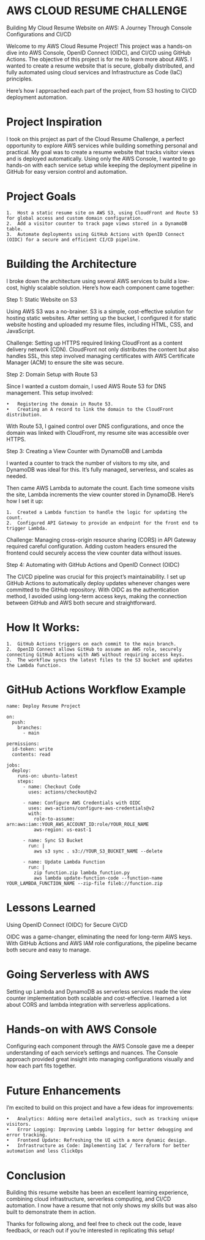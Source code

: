 # AWS CLOUD RESUME CHALLENGE
Building My Cloud Resume Website on AWS: A Journey Through Console Configurations and CI/CD

Welcome to my AWS Cloud Resume Project! This project was a hands-on dive into AWS Console, OpenID Connect (OIDC), and CI/CD using GitHub Actions. The objective of this project is for me to learn more about AWS. I wanted to create a resume website that is secure, globally distributed, and fully automated using cloud services and Infrastructure as Code (IaC) principles.

Here’s how I approached each part of the project, from S3 hosting to CI/CD deployment automation.

# Project Inspiration

I took on this project as part of the Cloud Resume Challenge, a perfect opportunity to explore AWS services while building something personal and practical. My goal was to create a resume website that tracks visitor views and is deployed automatically. Using only the AWS Console, I wanted to go hands-on with each service setup while keeping the deployment pipeline in GitHub for easy version control and automation.

# Project Goals

	1.	Host a static resume site on AWS S3, using CloudFront and Route 53 for global access and custom domain configuration.
	2.	Add a visitor counter to track page views stored in a DynamoDB table.
	3.	Automate deployments using GitHub Actions with OpenID Connect (OIDC) for a secure and efficient CI/CD pipeline.

# Building the Architecture

I broke down the architecture using several AWS services to build a low-cost, highly scalable solution. Here’s how each component came together:

Step 1: Static Website on S3

Using AWS S3 was a no-brainer. S3 is a simple, cost-effective solution for hosting static websites. After setting up the bucket, I configured it for static website hosting and uploaded my resume files, including HTML, CSS, and JavaScript.

Challenge: Setting up HTTPS required linking CloudFront as a content delivery network (CDN). CloudFront not only distributes the content but also handles SSL, this step involved managing certificates with AWS Certificate Manager (ACM) to ensure the site was secure.

Step 2: Domain Setup with Route 53

Since I wanted a custom domain, I used AWS Route 53 for DNS management. This setup involved:

	•	Registering the domain in Route 53.
	•	Creating an A record to link the domain to the CloudFront distribution.

With Route 53, I gained control over DNS configurations, and once the domain was linked with CloudFront, my resume site was accessible over HTTPS.

Step 3: Creating a View Counter with DynamoDB and Lambda

I wanted a counter to track the number of visitors to my site, and DynamoDB was ideal for this. It’s fully managed, serverless, and scales as needed.

Then came AWS Lambda to automate the count. Each time someone visits the site, Lambda increments the view counter stored in DynamoDB. Here’s how I set it up:

	1.	Created a Lambda function to handle the logic for updating the count.
	2.	Configured API Gateway to provide an endpoint for the front end to trigger Lambda.

Challenge: Managing cross-origin resource sharing (CORS) in API Gateway required careful configuration. Adding custom headers ensured the frontend could securely access the view counter data without issues.

Step 4: Automating with GitHub Actions and OpenID Connect (OIDC)

The CI/CD pipeline was crucial for this project’s maintainability. I set up GitHub Actions to automatically deploy updates whenever changes were committed to the GitHub repository. With OIDC as the authentication method, I avoided using long-term access keys, making the connection between GitHub and AWS both secure and straightforward.

# How It Works:

	1.	GitHub Actions triggers on each commit to the main branch.
	2.	OpenID Connect allows GitHub to assume an AWS role, securely connecting GitHub Actions with AWS without requiring access keys.
	3.	The workflow syncs the latest files to the S3 bucket and updates the Lambda function.

# GitHub Actions Workflow Example
```
name: Deploy Resume Project

on:
  push:
    branches:
      - main

permissions:
  id-token: write
  contents: read

jobs:
  deploy:
    runs-on: ubuntu-latest
    steps:
      - name: Checkout Code
        uses: actions/checkout@v2

      - name: Configure AWS Credentials with OIDC
        uses: aws-actions/configure-aws-credentials@v2
        with:
          role-to-assume: arn:aws:iam::YOUR_AWS_ACCOUNT_ID:role/YOUR_ROLE_NAME
          aws-region: us-east-1

      - name: Sync S3 Bucket
        run: |
          aws s3 sync . s3://YOUR_S3_BUCKET_NAME --delete

      - name: Update Lambda Function
        run: |
          zip function.zip lambda_function.py
          aws lambda update-function-code --function-name YOUR_LAMBDA_FUNCTION_NAME --zip-file fileb://function.zip

``` 

# Lessons Learned

Using OpenID Connect (OIDC) for Secure CI/CD

OIDC was a game-changer, eliminating the need for long-term AWS keys. With GitHub Actions and AWS IAM role configurations, the pipeline became both secure and easy to manage.

# Going Serverless with AWS

Setting up Lambda and DynamoDB as serverless services made the view counter implementation both scalable and cost-effective. I learned a lot about CORS and lambda integration with serverless applications.

# Hands-on with AWS Console

Configuring each component through the AWS Console gave me a deeper understanding of each service’s settings and nuances. The Console approach provided great insight into managing configurations visually and how each part fits together.

# Future Enhancements

I’m excited to build on this project and have a few ideas for improvements:

	•	Analytics: Adding more detailed analytics, such as tracking unique visitors.
	•	Error Logging: Improving Lambda logging for better debugging and error tracking.
	•	Frontend Update: Refreshing the UI with a more dynamic design.
    •	Infrastructure as Code: Implementing IaC / Terraform for better automation and less ClickOps
    
# Conclusion

Building this resume website has been an excellent learning experience, combining cloud infrastructure, serverless computing, and CI/CD automation. I now have a resume that not only shows my skills but was also built to demonstrate them in action.

Thanks for following along, and feel free to check out the code, leave feedback, or reach out if you’re interested in replicating this setup!
